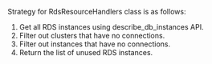 Strategy for RdsResourceHandlers class is as follows:

1. Get all RDS instances using describe_db_instances API.
2. Filter out clusters that have no connections.
3. Filter out instances that have no connections.
4. Return the list of unused RDS instances.